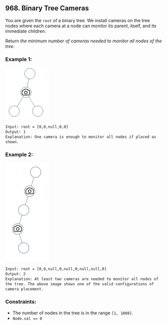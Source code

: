 ## 968. Binary Tree Cameras

You are given the ```root``` of a binary tree. We install cameras on the tree nodes where each camera at a node can monitor its parent, itself, and its immediate children.

Return *the minimum number of cameras needed to monitor all nodes of the tree*.

### Example 1:

![Example 1](images/example1.png)

```
Input: root = [0,0,null,0,0]
Output: 1
Explanation: One camera is enough to monitor all nodes if placed as shown.
```
### Example 2:

![Example 2](images/example2.png)

```
Input: root = [0,0,null,0,null,0,null,null,0]
Output: 2
Explanation: At least two cameras are needed to monitor all nodes of the tree. The above image shows one of the valid configurations of camera placement.
```

### Constraints:

* The number of nodes in the tree is in the range ```[1, 1000]```.
* ```Node.val == 0```